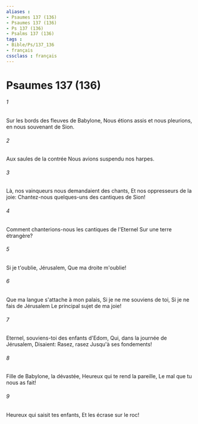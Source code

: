 ```yaml
---
aliases : 
- Psaumes 137 (136)
- Psaumes 137 (136)
- Ps 137 (136)
- Psalms 137 (136)
tags : 
- Bible/Ps/137_136
- français
cssclass : français
---
```


# Psaumes 137 (136)

###### 1
Sur les bords des fleuves de Babylone, Nous étions assis et nous pleurions, en nous souvenant de Sion.
###### 2
Aux saules de la contrée Nous avions suspendu nos harpes.
###### 3
Là, nos vainqueurs nous demandaient des chants, Et nos oppresseurs de la joie: Chantez-nous quelques-uns des cantiques de Sion!
###### 4
Comment chanterions-nous les cantiques de l'Eternel Sur une terre étrangère?
###### 5
Si je t'oublie, Jérusalem, Que ma droite m'oublie!
###### 6
Que ma langue s'attache à mon palais, Si je ne me souviens de toi, Si je ne fais de Jérusalem Le principal sujet de ma joie!
###### 7
Eternel, souviens-toi des enfants d'Edom, Qui, dans la journée de Jérusalem, Disaient: Rasez, rasez Jusqu'à ses fondements!
###### 8
Fille de Babylone, la dévastée, Heureux qui te rend la pareille, Le mal que tu nous as fait!
###### 9
Heureux qui saisit tes enfants, Et les écrase sur le roc!

